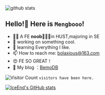 
<picture decoding="async" loading="lazy">
  <source media="(prefers-color-scheme: light)" srcset="https://pixel-profile.vercel.app/api/github-stats?username=mengbooo&theme=rainbow">
  <source media="(prefers-color-scheme: dark)" srcset="https://pixel-profile.vercel.app/api/github-stats?username=mengbooo&screen_effect=true&theme=road_trip">
  <img alt="github stats" src="https://pixel-profile.vercel.app/api/github-stats?username=dendoink&theme=summer">
</picture>

## Hello!🍟 Here is `Mengbooo`!
- 😶‍🌫️ A FE **noob**🍟🍟🍟in HUST,majoring in SE
- 🔭 working on something cool.
- 🌱 learning Everything I like.
- 📫 How to reach me: <a href='mailto:bolaxious@163.com'>bolaxious@163.com</a>
- 😍 FE SO GREAT！
- 🧣 My blog ：[BemoDB](https://mengbooo.github.io/BemoDB/)

![Visitor Count](https://profile-counter.glitch.me/Mengbooo/count.svg) `visitors have been here.`


[![IceEnd's GitHub stats](https://github-immortality.vercel.app/api?username=manbin)](https://github.com/miwumiwumilumilelu)


